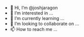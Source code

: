 - 👋 Hi, I’m @joshjaragon
- 👀 I’m interested in ...
- 🌱 I’m currently learning ...
- 💞️ I’m looking to collaborate on ...
- 📫 How to reach me ...

<!---
joshjaragon/joshjaragon is a ✨ special ✨ repository because its `README.md` (this file) appears on your GitHub profile.
You can click the Preview link to take a look at your changes.
--->
